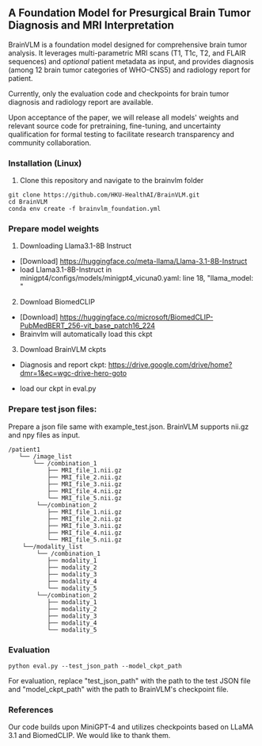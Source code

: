 ## A Foundation Model for Presurgical Brain Tumor Diagnosis and MRI Interpretation
BrainVLM is a foundation model designed for comprehensive brain tumor analysis. It leverages multi-parametric MRI scans (T1, T1c, T2, and FLAIR sequences) and _optional_ patient metadata as input, and provides diagnosis (among 12 brain tumor categories of WHO-CNS5) and radiology report for patient.

Currently, only the evaluation code and checkpoints for brain tumor diagnosis and radiology report are available. 

Upon acceptance of the paper, we will release all models' weights and relevant source code for pretraining, fine-tuning, and uncertainty qualification for formal testing to facilitate research transparency and community collaboration.


### Installation (Linux)
1. Clone this repository and navigate to the brainvlm folder

~~~~
git clone https://github.com/HKU-HealthAI/BrainVLM.git
cd BrainVLM
conda env create -f brainvlm_foundation.yml
~~~~

### Prepare model weights
1. Downloading Llama3.1-8B Instruct
- [Download] https://huggingface.co/meta-llama/Llama-3.1-8B-Instruct
- load Llama3.1-8B-Instruct in minigpt4/configs/models/minigpt4_vicuna0.yaml: line 18, "llama_model: "

2. Download BiomedCLIP
- [Download]
https://huggingface.co/microsoft/BiomedCLIP-PubMedBERT_256-vit_base_patch16_224
- Brainvlm will automatically load this ckpt

3. Download BrainVLM ckpts
- Diagnosis and report ckpt: https://drive.google.com/drive/home?dmr=1&ec=wgc-drive-hero-goto

- load our ckpt in eval.py

### Prepare test json files:

Prepare a json file same with example_test.json. BrainVLM supports nii.gz and npy files as input.

```
/patient1
   └── /image_list
       └── /combination_1
           ├── MRI_file_1.nii.gz
           ├── MRI_file_2.nii.gz
           ├── MRI_file_3.nii.gz
           ├── MRI_file_4.nii.gz
           └── MRI_file_5.nii.gz
        └──/combination_2
           ├── MRI_file_1.nii.gz
           ├── MRI_file_2.nii.gz
           ├── MRI_file_3.nii.gz
           ├── MRI_file_4.nii.gz
           └── MRI_file_5.nii.gz
    └──/modality_list
        └── /combination_1
           ├── modality_1
           ├── modality_2
           ├── modality_3
           ├── modality_4
           └── modality_5
        └──/combination_2
           ├── modality_1
           ├── modality_2
           ├── modality_3
           ├── modality_4
           └── modality_5
```
### Evaluation
```
python eval.py --test_json_path --model_ckpt_path
```
For evaluation, replace "test_json_path" with the path to the test JSON file and "model_ckpt_path" with the path to BrainVLM's checkpoint file.

### References
Our code builds upon MiniGPT-4 and utilizes checkpoints based on LLaMA 3.1 and BiomedCLIP. We would like to thank them.